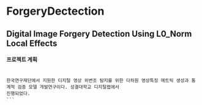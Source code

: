 # ForgeryDectection

## Digital Image Forgery Detection Using L0_Norm Local Effects
 
#### 프로젝트 계획<br/><br/>


```　
한국연구재단에서 지원한 디지털 영상 위변조 탐지를 위한 다차원 영상특징 매트릭 생성과 통계적 검증 모델 개발연구이다. 성결대학교 디지털랩에서
진행되었다.
```　
